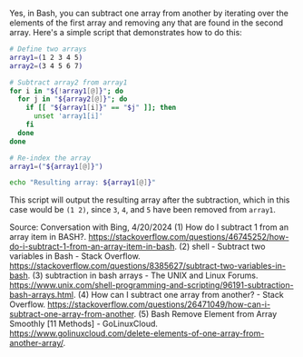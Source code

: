Yes, in Bash, you can subtract one array from another by iterating over the elements of the first array and removing any that are found in the second array. Here's a simple script that demonstrates how to do this:

```bash
# Define two arrays
array1=(1 2 3 4 5)
array2=(3 4 5 6 7)

# Subtract array2 from array1
for i in "${!array1[@]}"; do
  for j in "${array2[@]}"; do
    if [[ "${array1[i]}" == "$j" ]]; then
      unset 'array1[i]'
    fi
  done
done

# Re-index the array
array1=("${array1[@]}")

echo "Resulting array: ${array1[@]}"
```

This script will output the resulting array after the subtraction, which in this case would be `(1 2)`, since `3`, `4`, and `5` have been removed from `array1`.

Source: Conversation with Bing, 4/20/2024
(1) How do I subtract 1 from an array item in BASH?. https://stackoverflow.com/questions/46745252/how-do-i-subtract-1-from-an-array-item-in-bash.
(2) shell - Subtract two variables in Bash - Stack Overflow. https://stackoverflow.com/questions/8385627/subtract-two-variables-in-bash.
(3) subtraction in bash arrays - The UNIX and Linux Forums. https://www.unix.com/shell-programming-and-scripting/96191-subtraction-bash-arrays.html.
(4) How can I subtract one array from another? - Stack Overflow. https://stackoverflow.com/questions/26471049/how-can-i-subtract-one-array-from-another.
(5) Bash Remove Element from Array Smoothly [11 Methods] - GoLinuxCloud. https://www.golinuxcloud.com/delete-elements-of-one-array-from-another-array/.